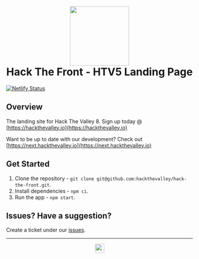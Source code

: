 <h1 align="center">
  <div align="center">
    <img src="https://cdn.hackthevalley.io/assets/full-logo?color=lime" width="160"/>
  </div>
  Hack The Front - HTV5 Landing Page
</h1>

[![Netlify Status](https://api.netlify.com/api/v1/badges/3c1847dd-66d9-43da-a22a-c49d4f04b6af/deploy-status)](https://app.netlify.com/sites/htv-landing/deploys)

## Overview

The landing site for Hack The Valley 8. Sign up today @ [https://hackthevalley.io](https://hackthevalley.io)

Want to be up to date with our development? Check out [https://next.hackthevalley.io](https://next.hackthevalley.io)

## Get Started

1. Clone the repository - `git clone git@github.com:hackthevalley/hack-the-front.git`.
2. Install dependencies - `npm ci`.
3. Run the app - `npm start`.

## Issues? Have a suggestion?

Create a ticket under our [issues](https://github.com/hackthevalley/hack-the-front/issues).

---

<p align="center">
<a target="_blank" rel="noreferrer noopener" href="https://hackthevalley.io">
  <img src="https://cdn.hackthevalley.io/assets/logo?color=gray" width="25"/>
</a>
</p>
